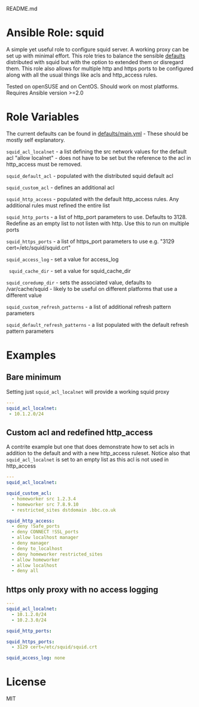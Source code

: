 README.md
# Ansible Role: squid
A simple yet useful role to configure squid server.  A working proxy can be set up with minimal effort.  This role tries to balance the sensible [defaults](http://wiki.squid-cache.org/SquidFaq/ConfiguringSquid#Squid-3.5_default_config) distributed with squid but with the option to extended them or disregard them. This role also allows for multiple http and https ports to be configured along with all the usual things like acls and http_access rules.

Tested on openSUSE and on CentOS.  Should work on most platforms.  Requires Ansible version >=2.0

# Role Variables
The current defaults can be found in [defaults/main.yml](defaults/main.yml) - These should be mostly self explanatory.

```squid_acl_localnet``` - a list defining the src network values for the default acl "allow localnet" - does not have to be set but the reference to the acl in http_access must be removed.

```squid_default_acl``` - populated with the distributed squid default acl

```squid_custom_acl``` - defines an additional acl

```squid_http_access``` - populated with the default http_access rules.  Any additional rules must refined the entire list

```squid_http_ports``` - a list of http_port parameters to use.  Defaults to 3128.  Redefine as an empty list to not listen with http. Use this to run on multiple ports

```squid_https_ports``` - a list of https_port parameters to use e.g. "3129 cert=/etc/squid/squid.crt"

```squid_access_log``` - set a value for access_log

``` squid_cache_dir``` - set a value for squid_cache_dir

```squid_coredump_dir``` - sets the associated value, defaults to /var/cache/squid - likely to be useful on different platforms that use a different value

```squid_custom_refresh_patterns``` - a list of additional refresh pattern parameters

```squid_default_refresh_patterns``` - a list populated with the default refresh pattern parameters

# Examples

## Bare minimum
Setting just ```squid_acl_localnet``` will provide a working squid proxy
```yaml
---
squid_acl_localnet: 
 - 10.1.2.0/24
```

## Custom acl and redefined http_access
A contrite example but one that does demonstrate how to set acls in addition to the default and with a new http_access ruleset.  Notice also that ```squid_acl_localnet``` is set to an empty list as this acl is not used in http_access
```yaml
---
squid_acl_localnet:

squid_custom_acl:
  - homeworker src 1.2.3.4
  - homeworker src 7.8.9.10
  - restricted_sites dstdomain .bbc.co.uk

squid_http_access:
  - deny !Safe_ports
  - deny CONNECT !SSL_ports
  - allow localhost manager
  - deny manager
  - deny to_localhost
  - deny homeworker restricted_sites
  - allow homeworker
  - allow localhost
  - deny all
```

## https only proxy with no access logging
```yaml
---
squid_acl_localnet:
  - 10.1.2.0/24
  - 10.2.3.0/24

squid_http_ports:

squid_https_ports:
  - 3129 cert=/etc/squid/squid.crt

squid_access_log: none
```

# License
MIT


